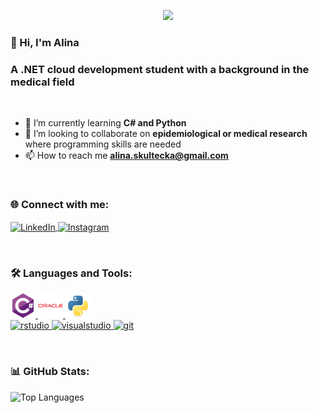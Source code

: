 <p align="center">
  <img src="https://capsule-render.vercel.app/api?type=waving&height=300&color=gradient&text=Welcome,%20to%20my%20GitHub&section=header"/>
</p>

<h3 align="left">👋 Hi, I'm Alina</h3>
<h3 align="left">A .NET cloud development student with a background in the medical field</h3>

<br/>

- 🌱 I’m currently learning **C# and Python**  
- 👯 I’m looking to collaborate on **epidemiological or medical research** where programming skills are needed  
- 📫 How to reach me **alina.skultecka@gmail.com**

<br/>

<h3 align="left">🌐 Connect with me:</h3>
<p align="left">
  <a href="https://www.linkedin.com/in/alina-skultecka/" target="blank">
    <img align="center" src="https://raw.githubusercontent.com/rahuldkjain/github-profile-readme-generator/master/src/images/icons/Social/linked-in-alt.svg" alt="LinkedIn" height="30" width="40" />
  </a>
  <a href="https://www.instagram.com/sh.alinchik" target="blank">
    <img align="center" src="https://raw.githubusercontent.com/rahuldkjain/github-profile-readme-generator/master/src/images/icons/Social/instagram.svg" alt="Instagram" height="30" width="40" />
  </a>
</p>

<br/>

<h3 align="left">🛠️ Languages and Tools:</h3>
<p align="left"> 
  <a href="https://www.w3schools.com/cs/" target="_blank" rel="noreferrer"> 
    <img src="https://raw.githubusercontent.com/devicons/devicon/master/icons/csharp/csharp-original.svg" alt="csharp" width="40" height="40"/> 
  </a> 
  
  <a href="https://www.oracle.com/" target="_blank" rel="noreferrer"> 
    <img src="https://raw.githubusercontent.com/devicons/devicon/master/icons/oracle/oracle-original.svg" alt="oracle" width="40" height="40"/> 
  </a> 
  <a href="https://www.python.org" target="_blank" rel="noreferrer"> 
    <img src="https://raw.githubusercontent.com/devicons/devicon/master/icons/python/python-original.svg" alt="python" width="40" height="40"/> 
  </a>
  <br/>
  <a href="https://posit.co/download/rstudio-desktop/" target="_blank" rel="noreferrer"> 
    <img src="https://cdn.jsdelivr.net/gh/devicons/devicon@latest/icons/rstudio/rstudio-original.svg" alt="rstudio" width="40" height="40"/>
  </a>
  <a href="https://visualstudio.microsoft.com/vs/" target="_blank" rel="noreferrer">
    <img src="https://cdn.jsdelivr.net/gh/devicons/devicon@latest/icons/visualstudio/visualstudio-original.svg" alt="visualstudio" width="40" height="45"/>
  </a> 
  <a href="https://git-scm.com/" target="_blank" rel="noreferrer"> 
    <img src="https://www.vectorlogo.zone/logos/git-scm/git-scm-icon.svg" alt="git" width="40" height="40"/> 
  </a> 
</p>

<br/>

<h3 align="left">📊 GitHub Stats:</h3>
<p align="left">
  <img src="https://github-readme-stats.vercel.app/api/top-langs?username=alinaskultecka&show_icons=true&locale=en&layout=compact&theme=radical" alt="Top Languages" />
</p>
